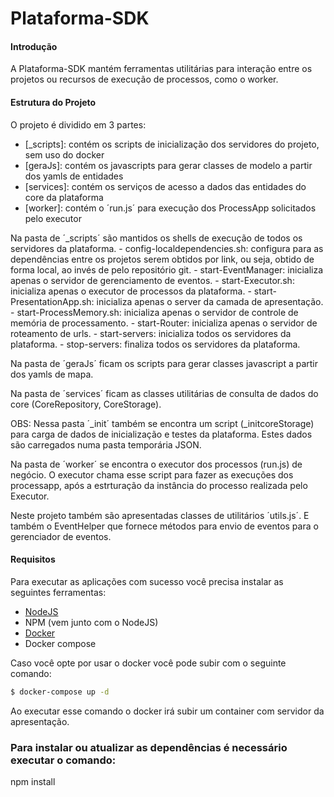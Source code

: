 # Plataforma-SDK

#### Introdução
A Plataforma-SDK mantém ferramentas utilitárias para interação entre os projetos ou recursos de execução de processos, como o worker.


#### Estrutura do Projeto

O projeto é dividido em 3 partes:
* [_scripts]: contém os scripts de inicialização dos servidores do projeto, sem uso do docker
* [geraJs]: contém os javascripts para gerar classes de modelo a partir dos yamls de entidades 
* [services]: contém os serviços de acesso a dados das entidades do core da plataforma
* [worker]: contém o ´run.js´ para execução dos ProcessApp solicitados pelo executor

Na pasta de ´_scripts´ são mantidos os shells de execução de todos os servidores da plataforma.
    - config-localdependencies.sh: configura para as dependências entre os projetos serem obtidos por link, ou seja, obtido de forma local,                                 ao invés de pelo repositório git.
    - start-EventManager: inicializa apenas o servidor de gerenciamento de eventos.
    - start-Executor.sh: inicializa apenas o executor de processos da plataforma.
    - start-PresentationApp.sh: inicializa apenas o server da camada de apresentação.
    - start-ProcessMemory.sh: inicializa apenas o servidor de controle de memória de processamento.
    - start-Router: inicializa apenas o servidor de roteamento de urls.
    - start-servers: inicializa todos os servidores da plataforma.
    - stop-servers: finaliza todos os servidores da plataforma.

Na pasta de ´geraJs´ ficam os scripts para gerar classes javascript a partir dos yamls de mapa.

Na pasta de ´services´ ficam as classes utilitárias de consulta de dados do core (CoreRepository, CoreStorage).

OBS: Nessa pasta ´_init´ também se encontra um script (_initcoreStorage) para carga de dados de inicialização e testes da plataforma.
     Estes dados são carregados numa pasta temporária JSON.

Na pasta de ´worker´ se encontra o executor dos processos (run.js) de negócio. O executor chama esse script para fazer as execuções dos processapp, após a estrturação da instância do processo realizada pelo Executor.

Neste projeto também são apresentadas classes de utilitários ´utils.js´. E também o EventHelper que fornece métodos para envio de eventos para o gerenciador de eventos.


#### Requisitos

Para executar as aplicações com sucesso você precisa instalar as seguintes ferramentas:
* [NodeJS](https://nodejs.org)
* NPM (vem junto com o NodeJS)
* [Docker](https://www.docker.com/)
* Docker compose

Caso você opte por usar o docker você pode subir com o seguinte comando:
```sh
$ docker-compose up -d
```
Ao executar esse comando o docker irá subir um container com servidor da apresentação.

### Para instalar ou atualizar as dependências é necessário executar o comando:
npm install
